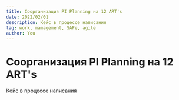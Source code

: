 ```yaml
---
title: Соорганизация PI Planning на 12 ART's
date: 2022/02/01
description: Кейс в процессе написания
tag: work, mamagement, SAFe, agile
author: You
---
```


# Соорганизация PI Planning на 12 ART's
Кейс в процессе написания
